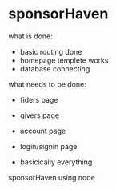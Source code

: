 # sponsorHaven

what is done:
* basic routing done
* homepage templete works 
* database connecting


what needs to be done:
* fiders page
* givers page
* account page


* login/signin page 
* basicically everything


sponsorHaven using node
